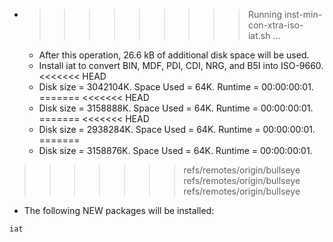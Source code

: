 * >>>>>>>>> Running inst-min-con-xtra-iso-iat.sh ...
  * After this operation, 26.6 kB of additional disk space will be used.
  * Install iat to convert BIN, MDF, PDI, CDI, NRG, and B5I into ISO-9660.
<<<<<<< HEAD
  * Disk size = 3042104K. Space Used = 64K. Runtime = 00:00:00:01.
=======
<<<<<<< HEAD
  * Disk size = 3158888K. Space Used = 64K. Runtime = 00:00:00:01.
=======
<<<<<<< HEAD
  * Disk size = 2938284K. Space Used = 64K. Runtime = 00:00:00:01.
=======
  * Disk size = 3158876K. Space Used = 64K. Runtime = 00:00:00:01.
>>>>>>> refs/remotes/origin/bullseye
>>>>>>> refs/remotes/origin/bullseye
>>>>>>> refs/remotes/origin/bullseye
  * The following NEW packages will be installed:
  ```bash
iat
  ```

